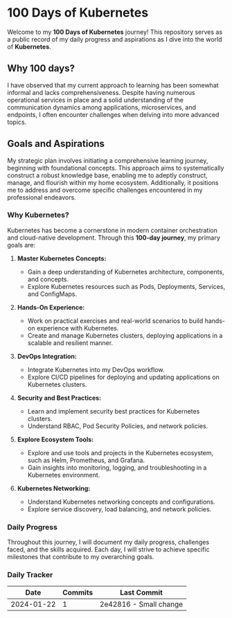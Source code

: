 # 100 Days of Kubernetes

Welcome to my **100 Days of Kubernetes** journey! This repository serves as a public record of my daily progress and aspirations as I dive into the world of **Kubernetes**. 

## Why 100 days?

I have observed that my current approach to learning has been somewhat informal and lacks comprehensiveness. Despite having numerous operational services in place and a solid understanding of the communication dynamics among applications, microservices, and endpoints, I often encounter challenges when delving into more advanced topics. 

## Goals and Aspirations

My strategic plan involves initiating a comprehensive learning journey, beginning with foundational concepts. This approach aims to systematically construct a robust knowledge base, enabling me to adeptly construct, manage, and flourish within my home ecosystem. Additionally, it positions me to address and overcome specific challenges encountered in my professional endeavors.

### Why Kubernetes?

Kubernetes has become a cornerstone in modern container orchestration and cloud-native development. Through this **100-day journey**, my primary goals are:

1. **Master Kubernetes Concepts:**
   - Gain a deep understanding of Kubernetes architecture, components, and concepts.
   - Explore Kubernetes resources such as Pods, Deployments, Services, and ConfigMaps.

2. **Hands-On Experience:**
   - Work on practical exercises and real-world scenarios to build hands-on experience with Kubernetes.
   - Create and manage Kubernetes clusters, deploying applications in a scalable and resilient manner.

3. **DevOps Integration:**
   - Integrate Kubernetes into my DevOps workflow.
   - Explore CI/CD pipelines for deploying and updating applications on Kubernetes clusters.

4. **Security and Best Practices:**
   - Learn and implement security best practices for Kubernetes clusters.
   - Understand RBAC, Pod Security Policies, and network policies.

5. **Explore Ecosystem Tools:**
   - Explore and use tools and projects in the Kubernetes ecosystem, such as Helm, Prometheus, and Grafana.
   - Gain insights into monitoring, logging, and troubleshooting in a Kubernetes environment.

6. **Kubernetes Networking:**
   - Understand Kubernetes networking concepts and configurations.
   - Explore service discovery, load balancing, and network policies.

### Daily Progress

Throughout this journey, I will document my daily progress, challenges faced, and the skills acquired. Each day, I will strive to achieve specific milestones that contribute to my overarching goals.

### Daily Tracker

| Date | Commits | Last Commit | 
| ---- | ------- | ----------- | 
| 2024-01-22 | 1 | 2e42816 - Small change |

